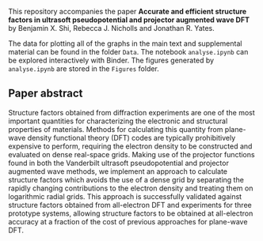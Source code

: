 
This repository accompanies the paper **Accurate and efficient structure factors in ultrasoft pseudopotential and projector augmented wave DFT** by Benjamin X. Shi, Rebecca J. Nicholls and Jonathan R. Yates.

The data for plotting all of the graphs in the main text and supplemental material can be found in the folder `Data`. The notebook `analyse.ipynb` can be explored interactively with Binder. The figures generated by `analyse.ipynb` are stored in the `Figures` folder.

<!---
[![Binder](https://mybinder.org/badge_logo.svg)](https://mybinder.org/v2/gh/benshi97/Data_Embedded_Cluster_Protocol/HEAD?labpath=analyse_data.ipynb)
[Binder](https://mybinder.org/v2/gh/benshi97/Data_Embedded_Cluster_Protocol/HEAD?labpath=analyse_data.ipynb).
-->

## Paper abstract

Structure factors obtained from diffraction experiments are one of the most important quantities for characterizing the electronic and structural properties of materials. Methods for calculating this quantity from plane-wave density functional theory (DFT) codes are typically prohibitively expensive to perform, requiring the electron density to be constructed and evaluated on dense real-space grids. Making use of the projector functions found in both the Vanderbilt ultrasoft pseudopotential and projector augmented wave methods, we implement an approach to calculate structure factors which avoids the use of a dense grid by separating the rapidly changing contributions to the electron density and treating them on logarithmic radial grids. This approach is successfully validated against structure factors obtained from all-electron DFT and experiments for three prototype systems, allowing structure factors to be obtained at all-electron accuracy at a fraction of the cost of previous approaches for plane-wave DFT.
